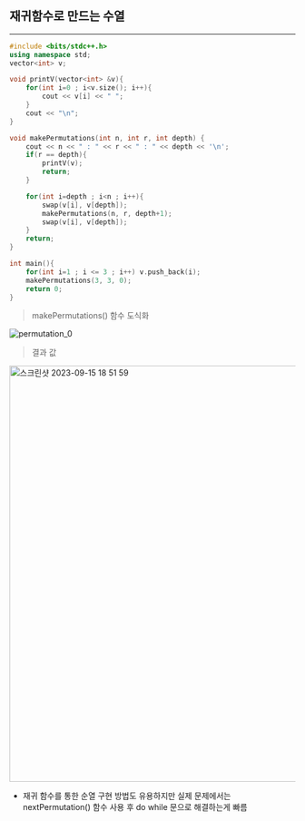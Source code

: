 ## 재귀함수로 만드는 수열
***
```c++
#include <bits/stdc++.h>
using namespace std;
vector<int> v;

void printV(vector<int> &v){
    for(int i=0 ; i<v.size(); i++){
        cout << v[i] << " ";
    }
    cout << "\n";
}

void makePermutations(int n, int r, int depth) {
    cout << n << " : " << r << " : " << depth << '\n';
    if(r == depth){
        printV(v);
        return;
    }

    for(int i=depth ; i<n ; i++){
        swap(v[i], v[depth]);
        makePermutations(n, r, depth+1);
        swap(v[i], v[depth]);
    }
    return;
}

int main(){
    for(int i=1 ; i <= 3 ; i++) v.push_back(i);
    makePermutations(3, 3, 0);
    return 0;
}
```
> makePermutations() 함수 도식화

![permutation_0](https://github.com/almond0115/algorithm/assets/77084379/73754e68-ef8f-4817-9f2f-71b3fa77fb3b)

> 결과 값

<img width="734" alt="스크린샷 2023-09-15 18 51 59" src="https://github.com/almond0115/algorithm/assets/77084379/9520fd88-cd19-43f1-a71e-185846010bf1">

* 재귀 함수를 통한 순열 구현 방법도 유용하지만 실제 문제에서는
nextPermutation() 함수 사용 후 do while 문으로 해결하는게 빠름 